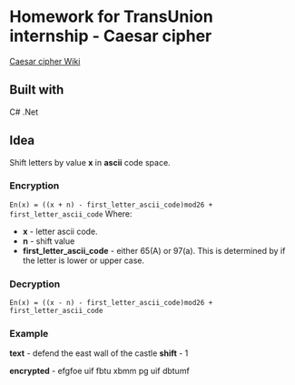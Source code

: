 # Homework for TransUnion internship - Caesar cipher

[Caesar cipher Wiki](https://en.wikipedia.org/wiki/Caesar_cipher)

## Built with
C# .Net

## Idea
Shift letters by value **x** in **ascii** code space.
### Encryption
``En(x) = ((x + n) - first_letter_ascii_code)mod26 + first_letter_ascii_code``
Where:
* **x** - letter ascii code.
* **n** - shift value
* **first_letter_ascii_code** - either 65(A) or 97(a). This is determined by if the letter is lower or upper case.
### Decryption
``En(x) = ((x - n) - first_letter_ascii_code)mod26 + first_letter_ascii_code``
### Example
**text** - defend the east wall of the castle
**shift** - 1

**encrypted** - efgfoe uif fbtu xbmm pg uif dbtumf